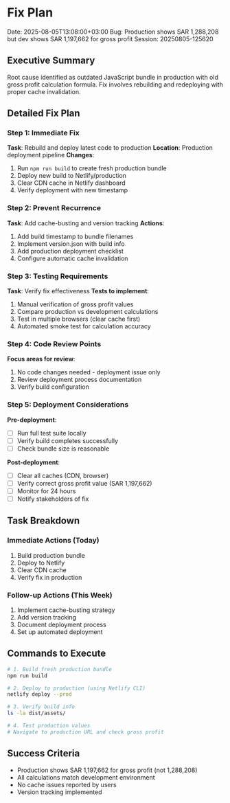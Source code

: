 # Fix Plan
Date: 2025-08-05T13:08:00+03:00
Bug: Production shows SAR 1,288,208 but dev shows SAR 1,197,662 for gross profit
Session: 20250805-125620

## Executive Summary
Root cause identified as outdated JavaScript bundle in production with old gross profit calculation formula. Fix involves rebuilding and redeploying with proper cache invalidation.

## Detailed Fix Plan

### Step 1: Immediate Fix
**Task**: Rebuild and deploy latest code to production
**Location**: Production deployment pipeline
**Changes**:
1. Run `npm run build` to create fresh production bundle
2. Deploy new build to Netlify/production
3. Clear CDN cache in Netlify dashboard
4. Verify deployment with new timestamp

### Step 2: Prevent Recurrence
**Task**: Add cache-busting and version tracking
**Actions**:
1. Add build timestamp to bundle filenames
2. Implement version.json with build info
3. Add production deployment checklist
4. Configure automatic cache invalidation

### Step 3: Testing Requirements
**Task**: Verify fix effectiveness
**Tests to implement**:
1. Manual verification of gross profit values
2. Compare production vs development calculations
3. Test in multiple browsers (clear cache first)
4. Automated smoke test for calculation accuracy

### Step 4: Code Review Points
**Focus areas for review**:
1. No code changes needed - deployment issue only
2. Review deployment process documentation
3. Verify build configuration

### Step 5: Deployment Considerations
**Pre-deployment**:
- [ ] Run full test suite locally
- [ ] Verify build completes successfully
- [ ] Check bundle size is reasonable

**Post-deployment**:
- [ ] Clear all caches (CDN, browser)
- [ ] Verify correct gross profit value (SAR 1,197,662)
- [ ] Monitor for 24 hours
- [ ] Notify stakeholders of fix

## Task Breakdown

### Immediate Actions (Today)
1. Build production bundle
2. Deploy to Netlify
3. Clear CDN cache
4. Verify fix in production

### Follow-up Actions (This Week)
1. Implement cache-busting strategy
2. Add version tracking
3. Document deployment process
4. Set up automated deployment

## Commands to Execute

```bash
# 1. Build fresh production bundle
npm run build

# 2. Deploy to production (using Netlify CLI)
netlify deploy --prod

# 3. Verify build info
ls -la dist/assets/

# 4. Test production values
# Navigate to production URL and check gross profit
```

## Success Criteria
- Production shows SAR 1,197,662 for gross profit (not 1,288,208)
- All calculations match development environment
- No cache issues reported by users
- Version tracking implemented